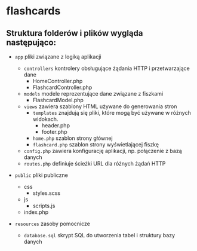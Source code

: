 # flashcards

## Struktura folderów i plików wygląda następująco:

- `app` pliki związane z logiką aplikacji
    - `controllers` kontrolery obsługujące żądania HTTP i przetwarzające dane
        - HomeController.php
        - FlashcardController.php
    - `models` modele reprezentujące dane związane z fiszkami
        - FlashcardModel.php
    - `views` zawiera szablony HTML używane do generowania stron
        - `templates` znajdują się pliki, które mogą być używane w różnych widokach.
            - header.php
            - footer.php
        - `home.php` szablon strony głównej
        - `flashcard.php` szablon strony wyświetlającej fiszkę
    - `config.php` zawiera konfigurację aplikacji, np. połączenie z bazą danych
    - `routes.php` definiuje ścieżki URL dla różnych żądań HTTP

- `public` pliki publiczne
    - css
        - styles.scss
    - js
        - scripts.js
    - index.php

- `resources` zasoby pomocnicze
    - `database.sql` skrypt SQL do utworzenia tabel i struktury bazy danych
